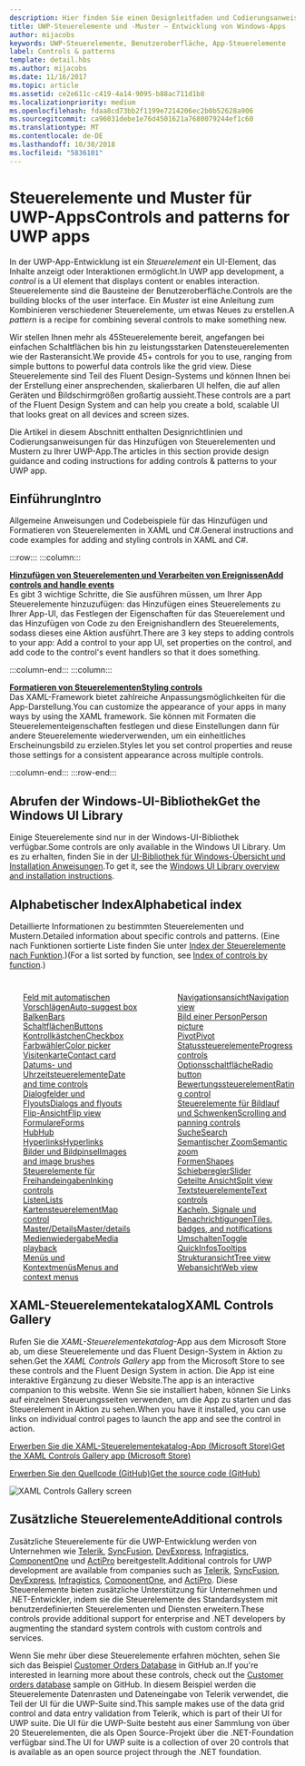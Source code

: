 ```yaml
---
description: Hier finden Sie einen Designleitfaden und Codierungsanweisungen für das Hinzufügen von Steuerelementen und Mustern zu Ihrer UWP-App. Sie finden mehr als 45leistungsstarke Steuerelemente für die Verwendung mit Ihrer App.
title: UWP-Steuerelemente und -Muster – Entwicklung von Windows-Apps
author: mijacobs
keywords: UWP-Steuerelemente, Benutzeroberfläche, App-Steuerelemente
label: Controls & patterns
template: detail.hbs
ms.author: mijacobs
ms.date: 11/16/2017
ms.topic: article
ms.assetid: ce2e611c-c419-4a14-9095-b88ac711d1b8
ms.localizationpriority: medium
ms.openlocfilehash: fdaa8cd73bb2f1199e7214206ec2b0b52628a906
ms.sourcegitcommit: ca96031debe1e76d4501621a7680079244ef1c60
ms.translationtype: MT
ms.contentlocale: de-DE
ms.lasthandoff: 10/30/2018
ms.locfileid: "5836101"
---
```

# <a name="controls-and-patterns-for-uwp-apps"></a><span data-ttu-id="b4ddb-105">Steuerelemente und Muster für UWP-Apps</span><span class="sxs-lookup"><span data-stu-id="b4ddb-105">Controls and patterns for UWP apps</span></span>
 

<span data-ttu-id="b4ddb-106">In der UWP-App-Entwicklung ist ein <i>Steuerelement</i> ein UI-Element, das Inhalte anzeigt oder Interaktionen ermöglicht.</span><span class="sxs-lookup"><span data-stu-id="b4ddb-106">In UWP app development, a <i>control</i> is a UI element that displays content or enables interaction.</span></span> <span data-ttu-id="b4ddb-107">Steuerelemente sind die Bausteine der Benutzeroberfläche.</span><span class="sxs-lookup"><span data-stu-id="b4ddb-107">Controls are the building blocks of the user interface.</span></span> <span data-ttu-id="b4ddb-108">Ein <i>Muster</i> ist eine Anleitung zum Kombinieren verschiedener Steuerelemente, um etwas Neues zu erstellen.</span><span class="sxs-lookup"><span data-stu-id="b4ddb-108">A <i>pattern</i> is a recipe for combining several controls to make something new.</span></span>

<span data-ttu-id="b4ddb-109">Wir stellen Ihnen mehr als 45Steuerelemente bereit, angefangen bei einfachen Schaltflächen bis hin zu leistungsstarken Datensteuerelementen wie der Rasteransicht.</span><span class="sxs-lookup"><span data-stu-id="b4ddb-109">We provide 45+ controls for you to use, ranging from simple buttons to powerful data controls like the grid view.</span></span>  <span data-ttu-id="b4ddb-110">Diese Steuerelemente sind Teil des Fluent Design-Systems und können Ihnen bei der Erstellung einer ansprechenden, skalierbaren UI helfen, die auf allen Geräten und Bildschirmgrößen großartig aussieht.</span><span class="sxs-lookup"><span data-stu-id="b4ddb-110">These controls are a part of the Fluent Design System and can help you create a bold, scalable UI that looks great on all devices and screen sizes.</span></span> 

<span data-ttu-id="b4ddb-111">Die Artikel in diesem Abschnitt enthalten Designrichtlinien und Codierungsanweisungen für das Hinzufügen von Steuerelementen und Mustern zu Ihrer UWP-App.</span><span class="sxs-lookup"><span data-stu-id="b4ddb-111">The articles in this section provide design guidance and coding instructions for adding controls & patterns to your UWP app.</span></span> 

## <a name="intro"></a><span data-ttu-id="b4ddb-112">Einführung</span><span class="sxs-lookup"><span data-stu-id="b4ddb-112">Intro</span></span>

<span data-ttu-id="b4ddb-113">Allgemeine Anweisungen und Codebeispiele für das Hinzufügen und Formatieren von Steuerelementen in XAML und C#.</span><span class="sxs-lookup"><span data-stu-id="b4ddb-113">General instructions and code examples for adding and styling controls in XAML and C#.</span></span>

:::row:::
    :::column:::
      <p><b><a href="controls-and-events-intro.md"><span data-ttu-id="b4ddb-114">Hinzufügen von Steuerelementen und Verarbeiten von Ereignissen</span><span class="sxs-lookup"><span data-stu-id="b4ddb-114">Add controls and handle events</span></span></a></b> <br/>
<span data-ttu-id="b4ddb-115">Es gibt 3 wichtige Schritte, die Sie ausführen müssen, um Ihrer App Steuerelemente hinzuzufügen: das Hinzufügen eines Steuerelements zu Ihrer App-UI, das Festlegen der Eigenschaften für das Steuerelement und das Hinzufügen von Code zu den Ereignishandlern des Steuerelements, sodass dieses eine Aktion ausführt.</span><span class="sxs-lookup"><span data-stu-id="b4ddb-115">There are 3 key steps to adding controls to your app: Add a control to your app UI, set properties on the control, and add code to the control's event handlers so that it does something.</span></span></p>
    :::column-end:::
    :::column:::
      <p><b><a href="xaml-styles.md"><span data-ttu-id="b4ddb-116">Formatieren von Steuerelementen</span><span class="sxs-lookup"><span data-stu-id="b4ddb-116">Styling controls</span></span></a></b> <br/>
<span data-ttu-id="b4ddb-117">Das XAML-Framework bietet zahlreiche Anpassungsmöglichkeiten für die App-Darstellung.</span><span class="sxs-lookup"><span data-stu-id="b4ddb-117">You can customize the appearance of your apps in many ways by using the XAML framework.</span></span> <span data-ttu-id="b4ddb-118">Sie können mit Formaten die Steuerelementeigenschaften festlegen und diese Einstellungen dann für andere Steuerelemente wiederverwenden, um ein einheitliches Erscheinungsbild zu erzielen.</span><span class="sxs-lookup"><span data-stu-id="b4ddb-118">Styles let you set control properties and reuse those settings for a consistent appearance across multiple controls.</span></span></p>
    :::column-end:::
:::row-end:::

## <a name="get-the-windows-ui-library"></a><span data-ttu-id="b4ddb-119">Abrufen der Windows-UI-Bibliothek</span><span class="sxs-lookup"><span data-stu-id="b4ddb-119">Get the Windows UI Library</span></span>
<span data-ttu-id="b4ddb-120">Einige Steuerelemente sind nur in der Windows-UI-Bibliothek verfügbar.</span><span class="sxs-lookup"><span data-stu-id="b4ddb-120">Some controls are only available in the Windows UI Library.</span></span> <span data-ttu-id="b4ddb-121">Um es zu erhalten, finden Sie in der [UI-Bibliothek für Windows-Übersicht und Installation Anweisungen](/uwp/toolkits/winui/).</span><span class="sxs-lookup"><span data-stu-id="b4ddb-121">To get it, see the [Windows UI Library overview and installation instructions](/uwp/toolkits/winui/).</span></span>

## <a name="alphabetical-index"></a><span data-ttu-id="b4ddb-122">Alphabetischer Index</span><span class="sxs-lookup"><span data-stu-id="b4ddb-122">Alphabetical index</span></span> 

<span data-ttu-id="b4ddb-123">Detaillierte Informationen zu bestimmten Steuerelementen und Mustern.</span><span class="sxs-lookup"><span data-stu-id="b4ddb-123">Detailed information about specific controls and patterns.</span></span> <span data-ttu-id="b4ddb-124">(Eine nach Funktionen sortierte Liste finden Sie unter <a href="controls-by-function.md">Index der Steuerelemente nach Funktion</a>.)</span><span class="sxs-lookup"><span data-stu-id="b4ddb-124">(For a list sorted by function, see <a href="controls-by-function.md">Index of controls by function</a>.)</span></span>

<div style="column-count: 2; column-gap: 40px; margin-top: 40px;" >
<ul style="margin-top: 0px; padding-top: 0px; list-style-type: none;">
<li style="list-style-type: none;"><a href="auto-suggest-box.md"><span data-ttu-id="b4ddb-125">Feld mit automatischen Vorschlägen</span><span class="sxs-lookup"><span data-stu-id="b4ddb-125">Auto-suggest box</span></span></a></li>

<li style="list-style-type: none;"><a href="app-bars.md"><span data-ttu-id="b4ddb-126">Balken</span><span class="sxs-lookup"><span data-stu-id="b4ddb-126">Bars</span></span></a></li>

<li style="list-style-type: none;"><a href="buttons.md"><span data-ttu-id="b4ddb-127">Schaltflächen</span><span class="sxs-lookup"><span data-stu-id="b4ddb-127">Buttons</span></span></a></li>

<li style="list-style-type: none;"><a href="checkbox.md"><span data-ttu-id="b4ddb-128">Kontrollkästchen</span><span class="sxs-lookup"><span data-stu-id="b4ddb-128">Checkbox</span></span> </a></li>

<li style="list-style-type: none;"><a href="color-picker.md"><span data-ttu-id="b4ddb-129">Farbwähler</span><span class="sxs-lookup"><span data-stu-id="b4ddb-129">Color picker</span></span></a></li>

<li style="list-style-type: none;"><a href="contact-card.md"><span data-ttu-id="b4ddb-130">Visitenkarte</span><span class="sxs-lookup"><span data-stu-id="b4ddb-130">Contact card</span></span></a></li>

<li style="list-style-type: none;"><a href="date-and-time.md"><span data-ttu-id="b4ddb-131">Datums- und Uhrzeitsteuerelemente</span><span class="sxs-lookup"><span data-stu-id="b4ddb-131">Date and time controls</span></span></a></li>

<li style="list-style-type: none;"><a href="dialogs-and-flyouts/index.md"><span data-ttu-id="b4ddb-132">Dialogfelder und Flyouts</span><span class="sxs-lookup"><span data-stu-id="b4ddb-132">Dialogs and flyouts</span></span></a></li>

<li style="list-style-type: none;"><a href="flipview.md"><span data-ttu-id="b4ddb-133">Flip-Ansicht</span><span class="sxs-lookup"><span data-stu-id="b4ddb-133">Flip view</span></span></a></li>

<li style="list-style-type: none;"><a href="forms.md"><span data-ttu-id="b4ddb-134">Formulare</span><span class="sxs-lookup"><span data-stu-id="b4ddb-134">Forms</span></span></a></li>

<li style="list-style-type: none;"><a href="hub.md"><span data-ttu-id="b4ddb-135">Hub</span><span class="sxs-lookup"><span data-stu-id="b4ddb-135">Hub</span></span></a></li>

<li style="list-style-type: none;"><a href="hyperlinks.md"><span data-ttu-id="b4ddb-136">Hyperlinks</span><span class="sxs-lookup"><span data-stu-id="b4ddb-136">Hyperlinks</span></span></a></li>

<li style="list-style-type: none;"><a href="images-imagebrushes.md"><span data-ttu-id="b4ddb-137">Bilder und Bildpinsel</span><span class="sxs-lookup"><span data-stu-id="b4ddb-137">Images and image brushes</span></span></a></li>

<li style="list-style-type: none;"><a href="inking-controls.md"><span data-ttu-id="b4ddb-138">Steuerelemente für Freihandeingaben</span><span class="sxs-lookup"><span data-stu-id="b4ddb-138">Inking controls</span></span></a></li>

<li style="list-style-type: none;"><a href="lists.md"><span data-ttu-id="b4ddb-139">Listen</span><span class="sxs-lookup"><span data-stu-id="b4ddb-139">Lists</span></span></a></li>

<li style="list-style-type: none;"><a href="../../maps-and-location/controls-map.md"><span data-ttu-id="b4ddb-140">Kartensteuerelement</span><span class="sxs-lookup"><span data-stu-id="b4ddb-140">Map control</span></span></a></li>

<li style="list-style-type: none;"><a href="master-details.md"><span data-ttu-id="b4ddb-141">Master/Details</span><span class="sxs-lookup"><span data-stu-id="b4ddb-141">Master/details</span></span></a></li>

<li style="list-style-type: none;"><a href="media-playback.md"><span data-ttu-id="b4ddb-142">Medienwiedergabe</span><span class="sxs-lookup"><span data-stu-id="b4ddb-142">Media playback</span></span></a></li>

<li style="list-style-type: none;"><a href="menus.md"><span data-ttu-id="b4ddb-143">Menüs und Kontextmenüs</span><span class="sxs-lookup"><span data-stu-id="b4ddb-143">Menus and context menus</span></span></a></li>

<li style="list-style-type: none;"><a href="navigationview.md"><span data-ttu-id="b4ddb-144">Navigationsansicht</span><span class="sxs-lookup"><span data-stu-id="b4ddb-144">Navigation view</span></span></a></li>

<li style="list-style-type: none;"><a href="person-picture.md"><span data-ttu-id="b4ddb-145">Bild einer Person</span><span class="sxs-lookup"><span data-stu-id="b4ddb-145">Person picture</span></span></a></li>

<li style="list-style-type: none;"><a href="pivot.md"><span data-ttu-id="b4ddb-146">Pivot</span><span class="sxs-lookup"><span data-stu-id="b4ddb-146">Pivot</span></span></a></li>

<li style="list-style-type: none;"><a href="progress-controls.md"><span data-ttu-id="b4ddb-147">Statussteuerelemente</span><span class="sxs-lookup"><span data-stu-id="b4ddb-147">Progress controls</span></span></a></li>

<li style="list-style-type: none;"><a href="radio-button.md"><span data-ttu-id="b4ddb-148">Optionsschaltfläche</span><span class="sxs-lookup"><span data-stu-id="b4ddb-148">Radio button</span></span></a></li>

<li style="list-style-type: none;"><a href="rating.md"><span data-ttu-id="b4ddb-149">Bewertungssteuerelement</span><span class="sxs-lookup"><span data-stu-id="b4ddb-149">Rating control</span></span></a></li>

<li style="list-style-type: none;"><a href="scroll-controls.md"><span data-ttu-id="b4ddb-150">Steuerelemente für Bildlauf und Schwenken</span><span class="sxs-lookup"><span data-stu-id="b4ddb-150">Scrolling and panning controls</span></span></a></li>

<li style="list-style-type: none;"><a href="search.md"><span data-ttu-id="b4ddb-151">Suche</span><span class="sxs-lookup"><span data-stu-id="b4ddb-151">Search</span></span></a></li>

<li style="list-style-type: none;"><a href="semantic-zoom.md"><span data-ttu-id="b4ddb-152">Semantischer Zoom</span><span class="sxs-lookup"><span data-stu-id="b4ddb-152">Semantic zoom</span></span></a></li>

<li style="list-style-type: none;"><a href="shapes.md"><span data-ttu-id="b4ddb-153">Formen</span><span class="sxs-lookup"><span data-stu-id="b4ddb-153">Shapes</span></span></a></li>

<li style="list-style-type: none;"><a href="slider.md"><span data-ttu-id="b4ddb-154">Schieberegler</span><span class="sxs-lookup"><span data-stu-id="b4ddb-154">Slider</span></span></a></li>

<li style="list-style-type: none;"><a href="split-view.md"><span data-ttu-id="b4ddb-155">Geteilte Ansicht</span><span class="sxs-lookup"><span data-stu-id="b4ddb-155">Split view</span></span></a></li>

<li style="list-style-type: none;"><a href="text-controls.md"><span data-ttu-id="b4ddb-156">Textsteuerelemente</span><span class="sxs-lookup"><span data-stu-id="b4ddb-156">Text controls</span></span></a></li>

<li style="list-style-type: none;"><a href="index.md"><span data-ttu-id="b4ddb-157">Kacheln, Signale und Benachrichtigungen</span><span class="sxs-lookup"><span data-stu-id="b4ddb-157">Tiles, badges, and notifications</span></span></a></li>


<li style="list-style-type: none;"><a href="toggles.md"><span data-ttu-id="b4ddb-158">Umschalten</span><span class="sxs-lookup"><span data-stu-id="b4ddb-158">Toggle</span></span></a></li>
<li style="list-style-type: none;"><a href="tooltips.md"><span data-ttu-id="b4ddb-159">QuickInfos</span><span class="sxs-lookup"><span data-stu-id="b4ddb-159">Tooltips</span></span></a></li>

<li style="list-style-type: none;"><a href="tree-view.md"><span data-ttu-id="b4ddb-160">Strukturansicht</span><span class="sxs-lookup"><span data-stu-id="b4ddb-160">Tree view</span></span></a></li>

<li style="list-style-type: none;"><a href="web-view.md"><span data-ttu-id="b4ddb-161">Webansicht</span><span class="sxs-lookup"><span data-stu-id="b4ddb-161">Web view</span></span></a></li>
</ul>
</div>

## <a name="xaml-controls-gallery"></a><span data-ttu-id="b4ddb-162">XAML-Steuerelementekatalog</span><span class="sxs-lookup"><span data-stu-id="b4ddb-162">XAML Controls Gallery</span></span>

<span data-ttu-id="b4ddb-163">Rufen Sie die _XAML-Steuerelementekatalog_-App aus dem Microsoft Store ab, um diese Steuerelemente und das Fluent Design-System in Aktion zu sehen.</span><span class="sxs-lookup"><span data-stu-id="b4ddb-163">Get the _XAML Controls Gallery_ app from the Microsoft Store to see these controls and the Fluent Design System in action.</span></span> <span data-ttu-id="b4ddb-164">Die App ist eine interaktive Ergänzung zu dieser Website.</span><span class="sxs-lookup"><span data-stu-id="b4ddb-164">The app is an interactive companion to this website.</span></span> <span data-ttu-id="b4ddb-165">Wenn Sie sie installiert haben, können Sie Links auf einzelnen Steuerungsseiten verwenden, um die App zu starten und das Steuerelement in Aktion zu sehen.</span><span class="sxs-lookup"><span data-stu-id="b4ddb-165">When you have it installed, you can use links on individual control pages to launch the app and see the control in action.</span></span>

<a href="https://www.microsoft.com/store/productId/9MSVH128X2ZT"><span data-ttu-id="b4ddb-166">Erwerben Sie die XAML-Steuerelementekatalog-App (Microsoft Store)</span><span class="sxs-lookup"><span data-stu-id="b4ddb-166">Get the XAML Controls Gallery app (Microsoft Store)</span></span></a>

<a href="https://github.com/Microsoft/Windows-universal-samples/tree/master/Samples/XamlUIBasics"><span data-ttu-id="b4ddb-167">Erwerben Sie den Quellcode (GitHub)</span><span class="sxs-lookup"><span data-stu-id="b4ddb-167">Get the source code (GitHub)</span></span></a>

<img src="images/xaml-controls-gallery.png" alt="XAML Controls Gallery screen" />

## <a name="additional-controls"></a><span data-ttu-id="b4ddb-168">Zusätzliche Steuerelemente</span><span class="sxs-lookup"><span data-stu-id="b4ddb-168">Additional controls</span></span>

<span data-ttu-id="b4ddb-169">Zusätzliche Steuerelemente für die UWP-Entwicklung werden von Unternehmen wie <a href="http://www.telerik.com/">Telerik</a>, <a href="https://www.syncfusion.com/products/uwp">SyncFusion</a>, <a href="https://www.devexpress.com/Products/NET/Controls/Win10Apps/">DevExpress</a>, <a href="http://www.infragistics.com/products/universal-windows-platform">Infragistics</a>, <a href="https://www.componentone.com/Studio/Platform/UWP">ComponentOne</a> und <a href="http://www.actiprosoftware.com/products/controls/universal">ActiPro</a> bereitgestellt.</span><span class="sxs-lookup"><span data-stu-id="b4ddb-169">Additional controls for UWP development are available from companies such as <a href="http://www.telerik.com/">Telerik</a>, <a href="https://www.syncfusion.com/products/uwp">SyncFusion</a>, <a href="https://www.devexpress.com/Products/NET/Controls/Win10Apps/">DevExpress</a>, <a href="http://www.infragistics.com/products/universal-windows-platform">Infragistics</a>, <a href="https://www.componentone.com/Studio/Platform/UWP">ComponentOne</a>, and <a href="http://www.actiprosoftware.com/products/controls/universal">ActiPro</a>.</span></span> <span data-ttu-id="b4ddb-170">Diese Steuerelemente bieten zusätzliche Unterstützung für Unternehmen und .NET-Entwickler, indem sie die Steuerelemente des Standardsystem mit benutzerdefinierten Steuerelementen und Diensten erweitern.</span><span class="sxs-lookup"><span data-stu-id="b4ddb-170">These controls provide additional support for enterprise and .NET developers by augmenting the standard system controls with custom controls and services.</span></span>  

<span data-ttu-id="b4ddb-171">Wenn Sie mehr über diese Steuerelemente erfahren möchten, sehen Sie sich das Beispiel <a href="https://github.com/Microsoft/Windows-appsample-customers-orders-database">Customer Orders Database</a> in GitHub an.</span><span class="sxs-lookup"><span data-stu-id="b4ddb-171">If you're interested in learning more about these controls, check out the <a href="https://github.com/Microsoft/Windows-appsample-customers-orders-database">Customer orders database</a> sample on GitHub.</span></span> <span data-ttu-id="b4ddb-172">In diesem Beispiel werden die Steuerelemente Datenrasten und Dateneingabe von Telerik verwendet, die Teil der UI für die UWP-Suite sind.</span><span class="sxs-lookup"><span data-stu-id="b4ddb-172">This sample makes use of the data grid control and data entry validation from Telerik, which is part of their UI for UWP suite.</span></span> <span data-ttu-id="b4ddb-173">Die UI für die UWP-Suite besteht aus einer Sammlung von über 20 Steuerelementen, die als Open Source-Projekt über die .NET-Foundation verfügbar sind.</span><span class="sxs-lookup"><span data-stu-id="b4ddb-173">The UI for UWP suite is a collection of over 20 controls that is available as an open source project through the .NET foundation.</span></span>
